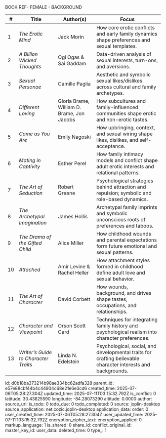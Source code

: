 BOOK REF- FEMALE - BACKGROUND

| #  | **Title**                            | **Author(s)**                              | **Focus**                                                                                                    |
| -- | ------------------------------------ | ------------------------------------------ | ------------------------------------------------------------------------------------------------------------ |
| 1  | *The Erotic Mind*                    | Jack Morin                                 | How core erotic conflicts and early family dynamics shape preferences and sexual templates.                  |
| 2  | *A Billion Wicked Thoughts*          | Ogi Ogas & Sai Gaddam                      | Data-driven analysis of sexual interests, turn-ons, and aversions.                                           |
| 3  | *Sexual Personae*                    | Camille Paglia                             | Aesthetic and symbolic sexual likes/dislikes across cultural and family archetypes.                          |
| 4  | *Different Loving*                   | Gloria Brame, William D. Brame, Jon Jacobs | How subcultures and family-influenced communities shape erotic and non-erotic tastes.                        |
| 5  | *Come as You Are*                    | Emily Nagoski                              | How upbringing, context, and sexual wiring shape likes, dislikes, and self-acceptance.                       |
| 6  | *Mating in Captivity*                | Esther Perel                               | How family intimacy models and conflict shape adult erotic interests and relational patterns.                |
| 7  | *The Art of Seduction*               | Robert Greene                              | Psychological strategies behind attraction and repulsion; symbolic and role-based dynamics.                  |
| 8  | *The Archetypal Imagination*         | James Hollis                               | Archetypal family imprints and symbolic unconscious roots of preferences and taboos.                         |
| 9  | *The Drama of the Gifted Child*      | Alice Miller                               | How childhood wounds and parental expectations form future emotional and sexual patterns.                    |
| 10 | *Attached*                           | Amir Levine & Rachel Heller                | How attachment styles formed in childhood define adult love and sexual behavior.                             |
| 11 | *The Art of Character*               | David Corbett                              | How wounds, background, and drives shape tastes, occupations, and relationships.                             |
| 12 | *Character and Viewpoint*            | Orson Scott Card                           | Techniques for integrating family history and psychological realism into character preferences.              |
| 13 | *Writer’s Guide to Character Traits* | Linda N. Edelstein                         | Psychological, social, and developmental traits for crafting believable character interests and backgrounds. |


id: d0b18ba373214b98ae334bc62adfa328
parent_id: e57e88cbf44b4c44904c68e21e6e3cd6
created_time: 2025-07-06T05:28:27.304Z
updated_time: 2025-07-11T03:15:32.792Z
is_conflict: 0
latitude: 30.43825590
longitude: -84.28073290
altitude: 0.0000
author: 
source_url: 
is_todo: 0
todo_due: 0
todo_completed: 0
source: joplin-desktop
source_application: net.cozic.joplin-desktop
application_data: 
order: 0
user_created_time: 2025-07-06T05:28:27.304Z
user_updated_time: 2025-07-11T03:15:32.792Z
encryption_cipher_text: 
encryption_applied: 0
markup_language: 1
is_shared: 0
share_id: 
conflict_original_id: 
master_key_id: 
user_data: 
deleted_time: 0
type_: 1